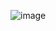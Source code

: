 ![image](https://user-images.githubusercontent.com/27220747/174877796-285f8ed8-0375-42b9-ba12-b87f9fdcd80f.png)
